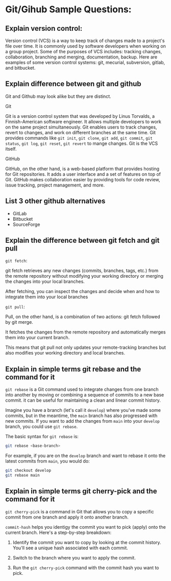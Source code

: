 # Git/Gihub Sample Questions:

## Explain version control:

Version control (VCS) is a way to keep track of changes made to a project's file over time. It is commonly used by software developers when working on a group project. Some of the purposes of VCS includes: tracking changes, collaboration, branching and merging, documentation, backup. Here are examples of some version control systems: git, mecurial, subversion, gitlab, and bitbucket.

## Explain difference between git and github

Git and Github may look alike but they are distinct.

Git

Git is a version control system that was developed by Linus Torvalds, a Finnish-American software engineer. It allows multiple developers to work on the same project simultaneously. Git enables users to track changes, revert to changes, and work on different branches at the same time. Git provides commands like `git init`, `git clone`,  `git add`,  `git commit`, `git status`,  `git log`, `git reset`, `git revert` to mange changes. Git is the VCS itself.

GitHub

GitHub, on the other hand, is a web-based platform that provides hosting for Git repositories. It adds a user interface and a set of features on top of Git. GitHub makes collaboration easier by providing tools for code review, issue tracking, project management, and more. 

## List 3 other github alternatives

- GitLab
- Bitbucket
- SourceForge

## Explain the difference between git fetch and git pull

`git fetch`:

git fetch retrieves any new changes (commits, branches, tags, etc.) from the remote repository without modifying your working directory or merging the changes into your local branches.

After fetching, you can inspect the changes and decide when and how to integrate them into your local branches

`git pull`:

Pull, on the other hand, is a combination of two actions: git fetch followed by git merge.

It fetches the changes from the remote repository and automatically merges them into your current branch.

This means that git pull not only updates your remote-tracking branches but also modifies your working directory and local branches.

## Explain in simple terms git rebase and the command for it

`git rebase` is a Git command used to integrate changes from one branch into another by moving or combining a sequence of commits to a new base commit. it can be useful for maintaining a clean and linear commit history.

Imagine you have a branch (let's call it `develop`) where you've made some commits, but in the meantime, the `main` branch has also progressed with new commits. If you want to add the changes from `main` into your `develop` branch, you could use `git rebase`.

The basic syntax for `git rebase` is:

```bash
git rebase <base-branch>
```

For example, if you are on the `develop` branch and want to rebase it onto the latest commits from `main`, you would do:

```bash
git checkout develop
git rebase main
```

## Explain in simple terms git cherry-pick and the command for it 

`git cherry-pick` is a command in Git that allows you to copy a specific commit from one branch and apply it onto another branch.

`commit-hash` helps you identigy the commit you want to pick (apply) onto the current branch.
Here's a step-by-step breakdown:

1. Identify the commit you want to copy by looking at the commit history. You'll see a unique hash associated with each commit.

2. Switch to the branch where you want to apply the commit.

3. Run the `git cherry-pick` command with the commit hash you want to pick.